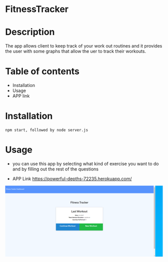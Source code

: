 # FitnessTracker

# Description
The app allows client to keep track of your work out routines and it provides the user with some graphs that allow the uer to track their workouts.

# Table of contents
- Installation
- Usage
- APP link



# Installation
    npm start, followed by node server.js

# Usage
- you can use this app by selecting what kind of exercise you want to do and by filling out the rest of the questions

- APP Link
https://powerful-depths-72235.herokuapp.com/
 
![image of application fitness tracker](./images/FT.png)

